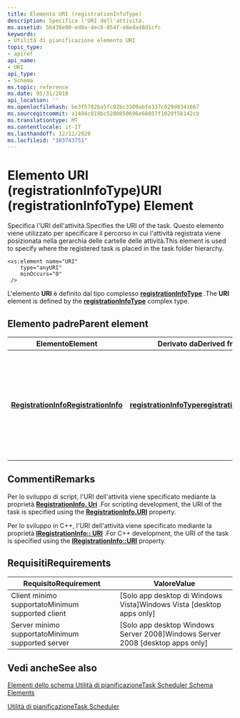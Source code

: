 ```yaml
---
title: Elemento URI (registrationInfoType)
description: Specifica l'URI dell'attività.
ms.assetid: 5b438e00-ed8a-4ec8-854f-e8eda48d1cfc
keywords:
- Utilità di pianificazione elemento URI
topic_type:
- apiref
api_name:
- URI
api_type:
- Schema
ms.topic: reference
ms.date: 05/31/2018
api_location: ''
ms.openlocfilehash: be3f5782ba5fc02bc3309abfe337c029d0341667
ms.sourcegitcommit: a1494c819bc5200050696e66057f1020f5b142cb
ms.translationtype: MT
ms.contentlocale: it-IT
ms.lasthandoff: 12/12/2020
ms.locfileid: "103743751"
---
```

# <a name="uri-registrationinfotype-element"></a><span data-ttu-id="5bcdc-104">Elemento URI (registrationInfoType)</span><span class="sxs-lookup"><span data-stu-id="5bcdc-104">URI (registrationInfoType) Element</span></span>

<span data-ttu-id="5bcdc-105">Specifica l'URI dell'attività.</span><span class="sxs-lookup"><span data-stu-id="5bcdc-105">Specifies the URI of the task.</span></span> <span data-ttu-id="5bcdc-106">Questo elemento viene utilizzato per specificare il percorso in cui l'attività registrata viene posizionata nella gerarchia delle cartelle delle attività.</span><span class="sxs-lookup"><span data-stu-id="5bcdc-106">This element is used to specify where the registered task is placed in the task folder hierarchy.</span></span>

``` syntax
<xs:element name="URI"
    type="anyURI"
    minOccurs="0"
 />
```

<span data-ttu-id="5bcdc-107">L'elemento **URI** è definito dal tipo complesso [**registrationInfoType**](taskschedulerschema-registrationinfotype-complextype.md) .</span><span class="sxs-lookup"><span data-stu-id="5bcdc-107">The **URI** element is defined by the [**registrationInfoType**](taskschedulerschema-registrationinfotype-complextype.md) complex type.</span></span>

## <a name="parent-element"></a><span data-ttu-id="5bcdc-108">Elemento padre</span><span class="sxs-lookup"><span data-stu-id="5bcdc-108">Parent element</span></span>



| <span data-ttu-id="5bcdc-109">Elemento</span><span class="sxs-lookup"><span data-stu-id="5bcdc-109">Element</span></span>                                                                           | <span data-ttu-id="5bcdc-110">Derivato da</span><span class="sxs-lookup"><span data-stu-id="5bcdc-110">Derived from</span></span>                                                                         | <span data-ttu-id="5bcdc-111">Descrizione</span><span class="sxs-lookup"><span data-stu-id="5bcdc-111">Description</span></span>                                                                                                                         |
|-----------------------------------------------------------------------------------|--------------------------------------------------------------------------------------|-------------------------------------------------------------------------------------------------------------------------------------|
| [<span data-ttu-id="5bcdc-112">**RegistrationInfo**</span><span class="sxs-lookup"><span data-stu-id="5bcdc-112">**RegistrationInfo**</span></span>](taskschedulerschema-registrationinfo-tasktype-element.md) | [<span data-ttu-id="5bcdc-113">**registrationInfoType**</span><span class="sxs-lookup"><span data-stu-id="5bcdc-113">**registrationInfoType**</span></span>](taskschedulerschema-registrationinfotype-complextype.md) | <span data-ttu-id="5bcdc-114">Specifica le informazioni amministrative sull'attività, ad esempio l'autore dell'attività e la data di registrazione dell'attività.</span><span class="sxs-lookup"><span data-stu-id="5bcdc-114">Specifies administrative information about the task, such as the author of the task and the date the task is registered.</span></span><br/> |



## <a name="remarks"></a><span data-ttu-id="5bcdc-115">Commenti</span><span class="sxs-lookup"><span data-stu-id="5bcdc-115">Remarks</span></span>

<span data-ttu-id="5bcdc-116">Per lo sviluppo di script, l'URI dell'attività viene specificato mediante la proprietà [**RegistrationInfo. Uri**](registrationinfo-uri.md) .</span><span class="sxs-lookup"><span data-stu-id="5bcdc-116">For scripting development, the URI of the task is specified using the [**RegistrationInfo.URI**](registrationinfo-uri.md) property.</span></span>

<span data-ttu-id="5bcdc-117">Per lo sviluppo in C++, l'URI dell'attività viene specificato mediante la proprietà [**IRegistrationInfo:: URI**](/windows/desktop/api/taskschd/nf-taskschd-iregistrationinfo-get_uri) .</span><span class="sxs-lookup"><span data-stu-id="5bcdc-117">For C++ development, the URI of the task is specified using the [**IRegistrationInfo::URI**](/windows/desktop/api/taskschd/nf-taskschd-iregistrationinfo-get_uri) property.</span></span>

## <a name="requirements"></a><span data-ttu-id="5bcdc-118">Requisiti</span><span class="sxs-lookup"><span data-stu-id="5bcdc-118">Requirements</span></span>



| <span data-ttu-id="5bcdc-119">Requisito</span><span class="sxs-lookup"><span data-stu-id="5bcdc-119">Requirement</span></span> | <span data-ttu-id="5bcdc-120">Valore</span><span class="sxs-lookup"><span data-stu-id="5bcdc-120">Value</span></span> |
|-------------------------------------|------------------------------------------------------|
| <span data-ttu-id="5bcdc-121">Client minimo supportato</span><span class="sxs-lookup"><span data-stu-id="5bcdc-121">Minimum supported client</span></span><br/> | <span data-ttu-id="5bcdc-122">\[Solo app desktop di Windows Vista\]</span><span class="sxs-lookup"><span data-stu-id="5bcdc-122">Windows Vista \[desktop apps only\]</span></span><br/>       |
| <span data-ttu-id="5bcdc-123">Server minimo supportato</span><span class="sxs-lookup"><span data-stu-id="5bcdc-123">Minimum supported server</span></span><br/> | <span data-ttu-id="5bcdc-124">\[Solo app desktop Windows Server 2008\]</span><span class="sxs-lookup"><span data-stu-id="5bcdc-124">Windows Server 2008 \[desktop apps only\]</span></span><br/> |



## <a name="see-also"></a><span data-ttu-id="5bcdc-125">Vedi anche</span><span class="sxs-lookup"><span data-stu-id="5bcdc-125">See also</span></span>

<dl> <dt>

[<span data-ttu-id="5bcdc-126">Elementi dello schema Utilità di pianificazione</span><span class="sxs-lookup"><span data-stu-id="5bcdc-126">Task Scheduler Schema Elements</span></span>](task-scheduler-schema-elements.md)
</dt> <dt>

[<span data-ttu-id="5bcdc-127">Utilità di pianificazione</span><span class="sxs-lookup"><span data-stu-id="5bcdc-127">Task Scheduler</span></span>](task-scheduler-start-page.md)
</dt> </dl>

 

 





